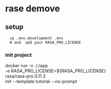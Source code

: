 # rase demove


## setup

```
  cp .env.development .env
  # and  add your RASA_PRO_LICENSE
```

### init project
docker run -v ./:/app \
            -e RASA_PRO_LICENSE=${RASA_PRO_LICENSE} \
            rasa/rasa-pro:3.11.3 \
            init --template tutorial --no-prompt
